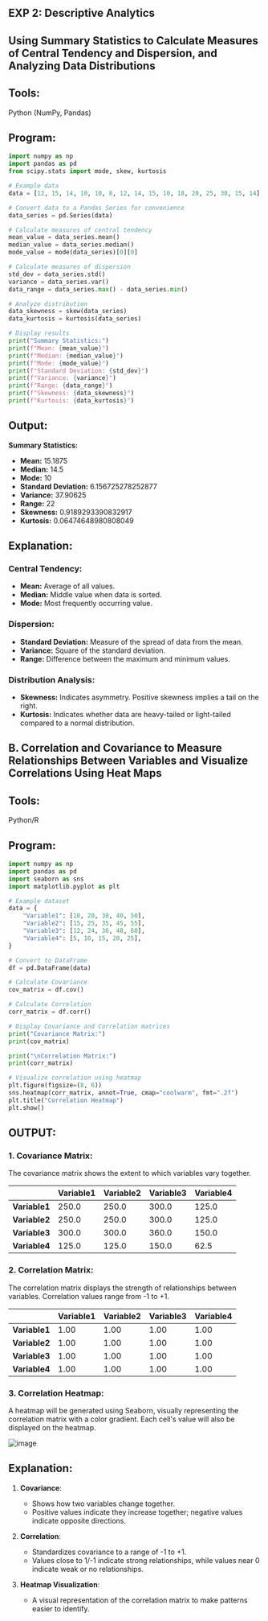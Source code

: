 ## EXP 2: Descriptive Analytics

## Using Summary Statistics to Calculate Measures of Central Tendency and Dispersion, and Analyzing Data Distributions  

## Tools:
Python (NumPy, Pandas)

## Program:

```python
import numpy as np
import pandas as pd
from scipy.stats import mode, skew, kurtosis

# Example data
data = [12, 15, 14, 10, 10, 8, 12, 14, 15, 10, 18, 20, 25, 30, 15, 14]

# Convert data to a Pandas Series for convenience
data_series = pd.Series(data)

# Calculate measures of central tendency
mean_value = data_series.mean()
median_value = data_series.median()
mode_value = mode(data_series)[0][0]

# Calculate measures of dispersion
std_dev = data_series.std()
variance = data_series.var()
data_range = data_series.max() - data_series.min()

# Analyze distribution
data_skewness = skew(data_series)
data_kurtosis = kurtosis(data_series)

# Display results
print("Summary Statistics:")
print(f"Mean: {mean_value}")
print(f"Median: {median_value}")
print(f"Mode: {mode_value}")
print(f"Standard Deviation: {std_dev}")
print(f"Variance: {variance}")
print(f"Range: {data_range}")
print(f"Skewness: {data_skewness}")
print(f"Kurtosis: {data_kurtosis}")
```

## Output:

**Summary Statistics:**  
- **Mean:** 15.1875  
- **Median:** 14.5  
- **Mode:** 10  
- **Standard Deviation:** 6.156725278252877  
- **Variance:** 37.90625  
- **Range:** 22  
- **Skewness:** 0.9189293390832917  
- **Kurtosis:** 0.06474648980808049  

## Explanation:

### Central Tendency:
- **Mean:** Average of all values.  
- **Median:** Middle value when data is sorted.  
- **Mode:** Most frequently occurring value.  

### Dispersion:
- **Standard Deviation:** Measure of the spread of data from the mean.  
- **Variance:** Square of the standard deviation.  
- **Range:** Difference between the maximum and minimum values.  

### Distribution Analysis:
- **Skewness:** Indicates asymmetry. Positive skewness implies a tail on the right.  
- **Kurtosis:** Indicates whether data are heavy-tailed or light-tailed compared to a normal distribution.


## B. Correlation and Covariance to Measure Relationships Between Variables and Visualize Correlations Using Heat Maps  

## Tools:
Python/R  

## Program:

```python
import numpy as np
import pandas as pd
import seaborn as sns
import matplotlib.pyplot as plt

# Example dataset
data = {
    "Variable1": [10, 20, 30, 40, 50],
    "Variable2": [15, 25, 35, 45, 55],
    "Variable3": [12, 24, 36, 48, 60],
    "Variable4": [5, 10, 15, 20, 25],
}

# Convert to DataFrame
df = pd.DataFrame(data)

# Calculate Covariance
cov_matrix = df.cov()

# Calculate Correlation
corr_matrix = df.corr()

# Display Covariance and Correlation matrices
print("Covariance Matrix:")
print(cov_matrix)

print("\nCorrelation Matrix:")
print(corr_matrix)

# Visualize correlation using heatmap
plt.figure(figsize=(8, 6))
sns.heatmap(corr_matrix, annot=True, cmap="coolwarm", fmt=".2f")
plt.title("Correlation Heatmap")
plt.show()
```

## OUTPUT:

### 1. Covariance Matrix:
The covariance matrix shows the extent to which variables vary together.


|            | Variable1 | Variable2 | Variable3 | Variable4 |
|------------|-----------|-----------|-----------|-----------|
| **Variable1** | 250.0     | 250.0     | 300.0     | 125.0     |
| **Variable2** | 250.0     | 250.0     | 300.0     | 125.0     |
| **Variable3** | 300.0     | 300.0     | 360.0     | 150.0     |
| **Variable4** | 125.0     | 125.0     | 150.0     | 62.5      |


### 2. Correlation Matrix:
The correlation matrix displays the strength of relationships between variables. Correlation values range from -1 to +1.


|            | Variable1 | Variable2 | Variable3 | Variable4 |
|------------|-----------|-----------|-----------|-----------|
| **Variable1** | 1.00      | 1.00      | 1.00      | 1.00      |
| **Variable2** | 1.00      | 1.00      | 1.00      | 1.00      |
| **Variable3** | 1.00      | 1.00      | 1.00      | 1.00      |
| **Variable4** | 1.00      | 1.00      | 1.00      | 1.00      |


### 3. Correlation Heatmap:
A heatmap will be generated using Seaborn, visually representing the correlation matrix with a color gradient. Each cell's value will also be displayed on the heatmap.

![image](https://github.com/user-attachments/assets/135d9132-3d3b-4af3-85aa-c0f6ca2bc273)

## Explanation:

1. **Covariance**:
   - Shows how two variables change together.
   - Positive values indicate they increase together; negative values indicate opposite directions.

2. **Correlation**:
   - Standardizes covariance to a range of -1 to +1.
   - Values close to 1/-1 indicate strong relationships, while values near 0 indicate weak or no relationships.

3. **Heatmap Visualization**:
   - A visual representation of the correlation matrix to make patterns easier to identify.
